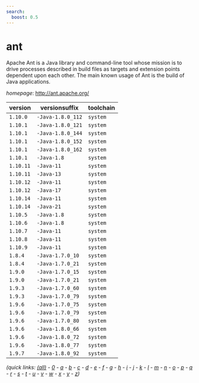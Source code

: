 ```yaml
---
search:
  boost: 0.5
---
```

# ant

Apache Ant is a Java library and command-line tool whose mission is to drive processes described in  build files as targets and extension points dependent upon each other. The main known usage of Ant is the build of  Java applications.

*homepage*: <http://ant.apache.org/>

version | versionsuffix | toolchain
--------|---------------|----------
``1.10.0`` | ``-Java-1.8.0_112`` | ``system``
``1.10.1`` | ``-Java-1.8.0_121`` | ``system``
``1.10.1`` | ``-Java-1.8.0_144`` | ``system``
``1.10.1`` | ``-Java-1.8.0_152`` | ``system``
``1.10.1`` | ``-Java-1.8.0_162`` | ``system``
``1.10.1`` | ``-Java-1.8`` | ``system``
``1.10.11`` | ``-Java-11`` | ``system``
``1.10.11`` | ``-Java-13`` | ``system``
``1.10.12`` | ``-Java-11`` | ``system``
``1.10.12`` | ``-Java-17`` | ``system``
``1.10.14`` | ``-Java-11`` | ``system``
``1.10.14`` | ``-Java-21`` | ``system``
``1.10.5`` | ``-Java-1.8`` | ``system``
``1.10.6`` | ``-Java-1.8`` | ``system``
``1.10.7`` | ``-Java-11`` | ``system``
``1.10.8`` | ``-Java-11`` | ``system``
``1.10.9`` | ``-Java-11`` | ``system``
``1.8.4`` | ``-Java-1.7.0_10`` | ``system``
``1.8.4`` | ``-Java-1.7.0_21`` | ``system``
``1.9.0`` | ``-Java-1.7.0_15`` | ``system``
``1.9.0`` | ``-Java-1.7.0_21`` | ``system``
``1.9.3`` | ``-Java-1.7.0_60`` | ``system``
``1.9.3`` | ``-Java-1.7.0_79`` | ``system``
``1.9.6`` | ``-Java-1.7.0_75`` | ``system``
``1.9.6`` | ``-Java-1.7.0_79`` | ``system``
``1.9.6`` | ``-Java-1.7.0_80`` | ``system``
``1.9.6`` | ``-Java-1.8.0_66`` | ``system``
``1.9.6`` | ``-Java-1.8.0_72`` | ``system``
``1.9.6`` | ``-Java-1.8.0_77`` | ``system``
``1.9.7`` | ``-Java-1.8.0_92`` | ``system``


*(quick links: [(all)](../index.md) - [0](../0/index.md) - [a](../a/index.md) - [b](../b/index.md) - [c](../c/index.md) - [d](../d/index.md) - [e](../e/index.md) - [f](../f/index.md) - [g](../g/index.md) - [h](../h/index.md) - [i](../i/index.md) - [j](../j/index.md) - [k](../k/index.md) - [l](../l/index.md) - [m](../m/index.md) - [n](../n/index.md) - [o](../o/index.md) - [p](../p/index.md) - [q](../q/index.md) - [r](../r/index.md) - [s](../s/index.md) - [t](../t/index.md) - [u](../u/index.md) - [v](../v/index.md) - [w](../w/index.md) - [x](../x/index.md) - [y](../y/index.md) - [z](../z/index.md))*

